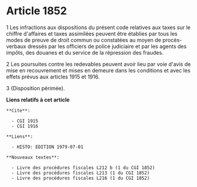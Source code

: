 # Article 1852

1  Les infractions aux dispositions du présent code relatives aux taxes sur le chiffre d'affaires et taxes assimilées peuvent
être établies par tous les modes de preuve de droit commun ou constatées au moyen de procès-verbaux dressés par les officiers
de police judiciaire et par les agents des impôts, des douanes et du service de la répression des fraudes.

2  Les poursuites contre les redevables peuvent avoir lieu par voie d'avis de mise en recouvrement et mises en demeure dans
les conditions et avec les effets prévus aux articles 1915 et 1916.

3  (Disposition périmée).

**Liens relatifs à cet article**

	**Cite**:

	  - CGI 1915
	  - CGI 1916

	**Liens**:

	  - HISTO: EDITION 1979-07-01

	**Nouveaux textes**:

	  - Livre des procédures fiscales L212 b (1 du CGI 1852)
	  - Livre des procédures fiscales L213 (1 du CGI 1852)
	  - Livre des procédures fiscales L216 (1 du CGI 1852)
